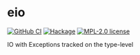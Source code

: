 # eio

[![GitHub CI](https://github.com/kowainik/eio/workflows/CI/badge.svg)](https://github.com/kowainik/eio/actions)
[![Hackage](https://img.shields.io/hackage/v/eio.svg?logo=haskell)](https://hackage.haskell.org/package/eio)
[![MPL-2.0 license](https://img.shields.io/badge/license-MPL--2.0-blue.svg)](LICENSE)

IO with Exceptions tracked on the type-level

